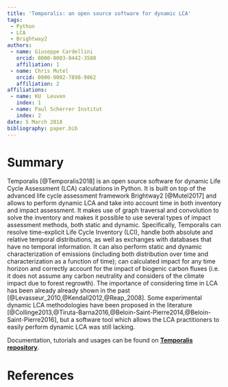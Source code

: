 ```yaml
---
title: 'Temporalis: an open source software for dynamic LCA'
tags:
 - Python
 - LCA
 - Brightway2
authors:
 - name: Giuseppe Cardellini
   orcid: 0000-0003-0442-3580
   affiliation: 1
 - name: Chris Mutel
   orcid: 0000-0002-7898-9862
   affiliation: 2
affiliations:
 - name: KU  Leuven
   index: 1
 - name: Paul Scherrer Institut
   index: 2
date: 5 March 2018
bibliography: paper.bib
---
```


# Summary

Temporalis [@Temporalis2018] is an open source software for dynamic Life Cycle Assessment (LCA) calculations in Python. It is built on top of the advanced life cycle assessment framework Brightway2 [@Mutel2017] and allows to perform dynamic LCA and take into account time in both inventory and impact assessment. It makes use of graph traversal and convolution to solve the inventory and makes it possible to use several types of impact assessment methods, both static and dynamic. 
Specifically, Temporalis can resolve time-explicit Life Cycle Inventory (LCI), handle both absolute and relative temporal distributions, as well as exchanges with databases that have no temporal information. It can also perform static and dynamic characterization of emissions (including both distribution over time and characterization as a function of time); can calculated impact for any time horizon and correctly account for the impact of biogenic carbon fluxes (i.e. it does not assume any carbon neutrality and considers of the climate impact due to forest regrowth).
The importance of considering time in LCA has been already already shown in the past [@Levasseur_2010,@Kendall2012,@Reap_2008]. Some experimental dynamic LCA methodologies have been proposed in the literature [@Collinge2013,@Tiruta-Barna2016,@Beloin-Saint-Pierre2014,@Beloin-Saint-Pierre2016], but a software tool which allows the LCA practitioners to easily perform dynamic LCA was still lacking.

Documentation, tutorials and usages can be found on [**Temporalis repository**](https://bitbucket.org/cardosan/brightway2-temporalis). 

# References
